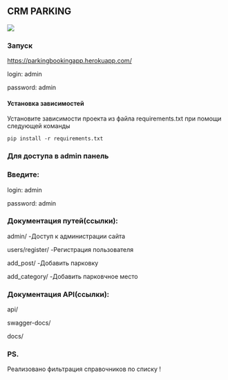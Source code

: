 ## CRM PARKING

<img src=https://user-images.githubusercontent.com/45181096/158076984-ae532a53-3133-4031-b27f-6c777f0e2635.png>

### Запуск

https://parkingbookingapp.herokuapp.com/

login: admin

password: admin

#### Установка зависимостей 

Установите зависимости проекта из файла requirements.txt при помощи следующей команды

`pip install -r requirements.txt`

### Для доступа в admin панель

### Введите:

login: admin

password: admin

### Документация путей(ссылки):

admin/                              -Доступ к администрации сайта

users/register/                     -Регистрация пользователя

add_post/                           -Добавить парковку

add_category/                       -Добавить парковчное место

### Документация API(ссылки):

api/

swagger-docs/

docs/

### PS.

Реализовано фильтрация справочников по списку !